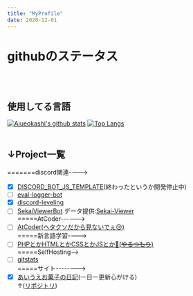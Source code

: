 ```yaml
---
title: "MyProfile"
date: 2020-12-01
---
```

# githubのステータス
<br><br>
## 使用してる言語
[![Aiueokashi's github stats](https://aiueokashi.vercel.app/api?username=Aiueokashi&count_private=true&show_icons=true&icon_color=79ff97&bg_color=3,000000,c0c0c0&title_color=ff00ff&text_color=00ff00&custom_title=あいうえお菓子のすてーたす)](https://github.com/Aiueokashi/githubStats)
[![Top Langs](https://aiueokashi.vercel.app/api/top-langs/?username=Aiueokashi&text_color=79ff97&bg_color=30,000000,808080&title_color=00ff00&custom_title=使ってることば↓)](https://github.com/Aiueokashi/githubStats)
<br><br>
## ↓Project一覧
=======discord関連----><br>
- [x] [DISCORD_BOT_JS_TEMPLATE](https://github.com/Aiueokashi/DISCORD_BOT_JS_TEMPLATE)(終わったというか開発停止中)
- [ ] [eval-logger-bot](https://github.com/Aiueokashi/eval-logger-bot)
- [x] [discord-leveling](https://github.com/Aiueokashi/discord-leveling)
- [ ] [SekaiViewerBot](https://github.com/Aiueokashi/Sekai-Viewer-Bot) データ提供:[Sekai-Viewer](https://github.com/Sekai-World/sekai-viewer)<br>
=====AtCoder------><br>
- [ ] [AtCoder(ヘタクソだから見ないでぇ:cry:)](https://github.com/Aiueokashi/AtCoder)<br>
=====新言語学習----><br>
- [ ] [PHPとかHTMLとかCSSとかJSとか:thinking:(~~やるつもり~~)](https://github.com/Aiueokashi/testHTML)<br>
=====SelfHosting--><br>
- [ ] [gitstats](https://github.com/Aiueokashi/githubStats)<br>
=====サイト--------><br>
- [x] [あいうえお菓子の日記](https://aiueokashi.github.io/Blog_Post/)(一日一更新心がける)<br>
  ↑([リポジトリ](https://github.com/Aiueokashi/Blog_Post))
